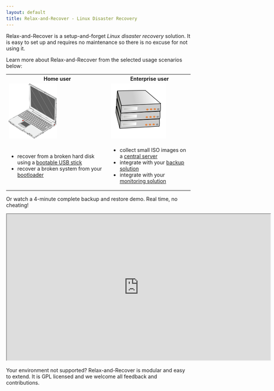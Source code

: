```yaml
---
layout: default
title: Relax-and-Recover - Linux Disaster Recovery
---
```


Relax-and-Recover is a setup-and-forget *Linux disaster recovery* solution.
It is easy to set up and requires no maintenance so there is no excuse for not using it.

Learn more about Relax-and-Recover from the selected usage scenarios below:

<table>
<tr>
    <th>Home user</th> <th>Enterprise user</th>
</tr>
<tr class="images">
    <td><img src="/images/laptop.png" alt="Laptop"/></td> <td><img src="/images/servers.png" alt="Servers"/></td>
</tr>
<tr>
<td>
    <ul>
        <li>recover from a broken hard disk using a <a href="/usage/#recovery_from_usb">bootable USB stick</a></li>
        <li>recover a broken system from your <a href="/usage/#rescue_system">bootloader</a></li>
    </ul>
</td>
<td>
    <ul>
        <li>collect small ISO images on a <a href="/usage/#storing_on_a_central_nfs_server">central server</a></li>
        <li>integrate with your <a href="/usage/#backup_integration">backup solution</a></li>
        <li>integrate with your <a href="/usage/#monitoring_integration">monitoring solution</a></li>
    </ul>
</td>
</tr>
</table>

Or watch a 4-minute complete backup and restore demo. Real time, no cheating!

<iframe width="720" height="400" src="http://www.youtube.com/embed/33326XobwYg" ><p>Relax-and-Recover video</p></iframe>

Your environment not supported? Relax-and-Recover is modular and easy to extend.
It is GPL licensed and we welcome all feedback and contributions.
